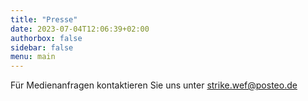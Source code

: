 ```yaml
---
title: "Presse"
date: 2023-07-04T12:06:39+02:00
authorbox: false
sidebar: false
menu: main
---
```


Für Medienanfragen kontaktieren Sie uns unter strike.wef@posteo.de
